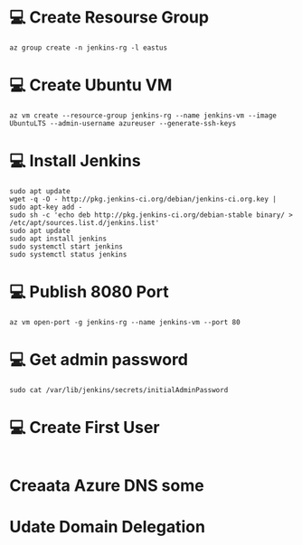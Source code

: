 # :computer: Create Resourse Group

```
az group create -n jenkins-rg -l eastus
```

# :computer: Create Ubuntu VM
```
az vm create --resource-group jenkins-rg --name jenkins-vm --image UbuntuLTS --admin-username azureuser --generate-ssh-keys
```

# :computer: Install Jenkins
```
sudo apt update
wget -q -O - http://pkg.jenkins-ci.org/debian/jenkins-ci.org.key | sudo apt-key add -
sudo sh -c 'echo deb http://pkg.jenkins-ci.org/debian-stable binary/ > /etc/apt/sources.list.d/jenkins.list'
sudo apt update
sudo apt install jenkins
sudo systemctl start jenkins
sudo systemctl status jenkins
```

# :computer: Publish 8080 Port
```
az vm open-port -g jenkins-rg --name jenkins-vm --port 80
```


# :computer: Get admin password
```
sudo cat /var/lib/jenkins/secrets/initialAdminPassword
```

# :computer: Create First User
```
```

# Creaata Azure DNS some

# Udate Domain Delegation
